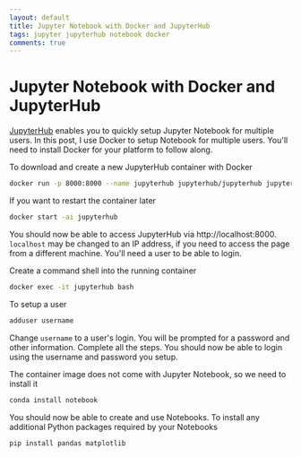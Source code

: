 ```yaml
---
layout: default
title: Jupyter Notebook with Docker and JupyterHub
tags: jupyter jupyterhub notebook docker
comments: true
---
```

# Jupyter Notebook with Docker and JupyterHub

[JupyterHub](https://github.com/jupyterhub/jupyterhub) enables you to quickly setup Jupyter Notebook for multiple users. In this post, I use Docker to setup Notebook for multiple users. You'll need to install Docker for your platform to follow along.

To download and create a new JupyterHub container with Docker

```bash
docker run -p 8000:8000 --name jupyterhub jupyterhub/jupyterhub jupyterhub
```

If you want to restart the container later

```bash
docker start -ai jupyterhub
```

You should now be able to access JupyterHub via http://localhost:8000. `localhost` may be changed to an IP address, if you need to access the page from a different machine. You'll need a user to be able to login.

Create a command shell into the running container

```bash
docker exec -it jupyterhub bash
```

To setup a user

```bash
adduser username
```

Change `username` to a user's login. You will be prompted for a password and other information. Complete all the steps. You should now be able to login using the username and password you setup.

The container image does not come with Jupyter Notebook, so we need to install it

```bash
conda install notebook
```

You should now be able to create and use Notebooks. To install any additional Python packages required by your Notebooks

```bash
pip install pandas matplotlib
```
